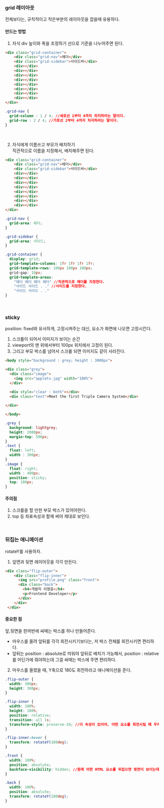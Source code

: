 ### grid 레이아웃  
전체보다는, 규칙적이고 작은부분의 레이아웃을 잡을때 유용하다.

#### 만드는 방법
1. 자식 div 높이와 폭을 조정하기
선으로 기준을 나누어주면 된다.
```html
<div class="grid-container">
    <div class="grid-nav">헤더</div>
    <div class="grid-sidebar">사이드바</div>
    <div></div>
    <div></div>
    <div></div>
    <div></div>
    <div></div>
    <div></div>
    <div></div>
    <div></div>
</div>
```

```css
.grid-nav {
  grid-column : 1 / 4; //세로선 1부터 4까지 차지하라는 말이다.    
  grid-row : 2 / 4; //가로선 2부터 4까지 차지하라는 말이다.
}
```

<br>

2. 자식에게 이름쓰고 부모가 배치하기  
직관적으로 이름을 지정해서, 배치해주면 된다.

```html
<div class="grid-container">
    <div class="grid-nav">헤더</div>
    <div class="grid-sidebar">사이드바</div>
    <div></div>
    <div></div>
    <div></div>
    <div></div>
    <div></div>
    <div></div>
    <div></div>
    <div></div>
</div>
```

```css
.grid-nav {
  grid-area: 헤더;
}

.grid-sidebar {
  grid-area: 사이드;
}

.grid-container {
  display: grid;
  grid-template-columns: 1fr 1fr 1fr 1fr;
  grid-template-rows: 100px 100px 100px;
  grid-gap: 10px;
  grid-template-areas: 
    "헤더 헤더 헤더 헤더" //직관적으로 헤더를 지정한다.
    "사이드 사이드 . ." //사이드를 지정한다.
    "사이드 사이드 . ."
}
```

 <br>

### sticky
position: fixed와 유사하게, 고정시켜주는 대신, 요소가 화면에 나오면 고정시킨다.
1. 스크롤이 되어서 이미지가 보이는 순간
2. viewport의 맨 위에서부터 100px 위치에서 고정이 된다.
3. 그리고 부모 박스를 넘어서 스크롤 되면 이미지도 같이 사라진다.
```html
<body style="background : grey; height : 3000px">

<div class="grey">
  <div class="image">
    <img src="appletv.jpg" width="100%">
  </div>

  <div style="clear : both"></div>
  <div class="text">Meet the first Triple Camera System</div>
    
</div>

</body>
```

```css
.grey {
  background: lightgrey;
  height: 2000px;
  margin-top: 500px;
}
.text {
  float: left;
  width : 300px;
}
.image {
  float: right;
  width : 400px;
  position: sticky;
  top: 100px;
}
```

#### 주의점
1. 스크롤을 할 만한 부모 박스가 있어야한다.
2. top 등 좌표속성과 함께 써야 제대로 보인다.

<br>

### 뒤집는 애니메이션
rotateY를 사용하자.
1. 앞면과 뒷면 레이아웃을 각각 만든다.
```html
<div class="flip-outer">
    <div class="flip-inner">
      <img src="profile.png" class="front">
      <div class="back">
        <h4>개발자 이명윤</h4>
        <p>Frontend Developer</p>
      </div>
    </div>
 </div>
```

#### 중요한 점
앞,뒷면을 한꺼번에 싸매는 박스를 하나 만들어준다.
- 마우스를 올려 앞뒤를 각각 회전시키기보다는, 저 박스 전체를 회전시키면 편리하다.
- 앞뒤는 position : absolute로 띄워야 앞뒤로 배치가 가능해서, position : relative를 어딘가에 줘야하는데 그걸 싸매는 박스에 주면 편리하다.

2. 마우스를 올렸을 때, Y축으로 180도 회전하라고 애니메이션을 준다.
```css
.flip-outer {
  width: 300px;
  height: 300px;
}

.flip-inner {
  width: 100%;
  height: 100%;
  position: relative;
  transition: all 1s;
  transform-style: preserve-3d; //이 속성이 있어야, 어떤 요소를 회전시킬 때 우리가 평소에 생각하는 3d 사물처럼 동작한다.
}

.flip-inner:hover {
  transform: rotateY(180deg);
}

.front {
  width: 100%;
  position: absolute;
  backface-visibility: hidden; //원래 어떤 HTML 요소를 뒤집으면 뒷면이 보이는데, 그걸 안보이게 해준다.
}

.back {
  width: 100%;
  position: absolute;
  transform: rotateY(180deg);
}
```
